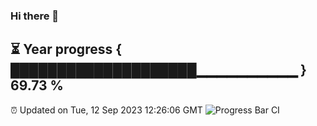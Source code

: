### Hi there 👋
⏳ Year progress { ████████████████████▁▁▁▁▁▁▁▁▁▁ } 69.73 %
---
⏰ Updated on Tue, 12 Sep 2023 12:26:06 GMT
![Progress Bar CI](https://github.com/liununu/liununu/workflows/Progress%20Bar%20CI/badge.svg)
